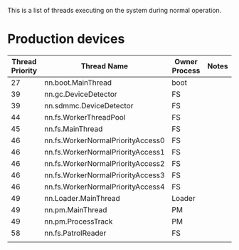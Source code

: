 This is a list of threads executing on the system during normal
operation.

# Production devices

| Thread Priority | Thread Name                       | Owner Process | Notes |
| --------------- | --------------------------------- | ------------- | ----- |
| 27              | nn.boot.MainThread                | boot          |       |
| 39              | nn.gc.DeviceDetector              | FS            |       |
| 39              | nn.sdmmc.DeviceDetector           | FS            |       |
| 44              | nn.fs.WorkerThreadPool            | FS            |       |
| 45              | nn.fs.MainThread                  | FS            |       |
| 46              | nn.fs.WorkerNormalPriorityAccess0 | FS            |       |
| 46              | nn.fs.WorkerNormalPriorityAccess1 | FS            |       |
| 46              | nn.fs.WorkerNormalPriorityAccess2 | FS            |       |
| 46              | nn.fs.WorkerNormalPriorityAccess3 | FS            |       |
| 46              | nn.fs.WorkerNormalPriorityAccess4 | FS            |       |
| 49              | nn.Loader.MainThread              | Loader        |       |
| 49              | nn.pm.MainThread                  | PM            |       |
| 49              | nn.pm.ProcessTrack                | PM            |       |
| 58              | nn.fs.PatrolReader                | FS            |       |
|                 |                                   |               |       |
